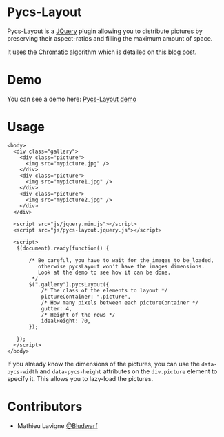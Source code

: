# Pycs-Layout

Pycs-Layout is a [JQuery](http://www.jquery.com) plugin allowing you to distribute pictures by 
preserving their aspect-ratios and filling the maximum amount of space.

It uses the [Chromatic](http://www.chromatic.io/) algorithm which is detailed on [this blog post](http://www.crispymtn.com/stories/the-algorithm-for-a-perfectly-balanced-photo-gallery).

# Demo

You can see a demo here:
[Pycs-Layout demo](http://ademonte.github.io/pycs-layout/demo.html)

# Usage

```
<body>
  <div class="gallery">
    <div class="picture">
      <img src="mypicture.jpg" />
    </div>
    <div class="picture">
      <img src="mypicture1.jpg" />
    </div>
    <div class="picture">
      <img src="mypicture2.jpg" />
    </div>
  </div>

  <script src="js/jquery.min.js"></script>
  <script src="js/pycs-layout.jquery.js"></script>

  <script>
   $(document).ready(function() {

       /* Be careful, you have to wait for the images to be loaded,
          otherwise pycsLayout won't have the images dimensions.
          Look at the demo to see how it can be done.
        */
       $(".gallery").pycsLayout({
           /* The class of the elements to layout */
           pictureContainer: ".picture",
           /* How many pixels between each pictureContainer */
           gutter: 4,
           /* Height of the rows */
           idealHeight: 70,
       });

   });
  </script>
</body>
```

If you already know the dimensions of the pictures, you can use the ```data-pycs-width``` and 
```data-pycs-height``` attributes on the ```div.picture``` element to specify it. This allows you 
to lazy-load the pictures.

# Contributors

* Mathieu Lavigne [@Bludwarf](https://github.com/Bludwarf)